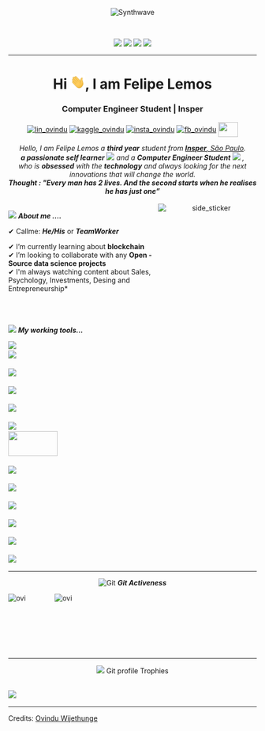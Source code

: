 <p align="center">
  <img src="https://thumbs.gfycat.com/GoodnaturedFondGaur-size_restricted.gif" alt="Synthwave" height="300" width="500">
</p>
<br>

<p align="left"> 
<!-- <img src="https://komarev.com/ghpvc/?username=felipebpl&color=brightgreen" alt="watching_count" /> -->
 </p>
 <p align="center">
<img src="https://img.shields.io/badge/Age-20-blue" />
  <img src="https://img.shields.io/badge/Focus-Learning%20Blockchain-brightgreen" />
  <img src="https://img.shields.io/badge/Lives-São%20Paulo-success" />
  <img src="https://img.shields.io/badge/Languages-English%20%26%20Portuguese-brightgreen" />
</p>
<hr>
<h1 align="center">Hi <img src="https://raw.githubusercontent.com/ABSphreak/ABSphreak/master/gifs/Hi.gif" width="30px">, I am Felipe Lemos </h1>
<h3 align="center">Computer Engineer Student | Insper </h3>
<p align="center">
<a href="https://www.linkedin.com/in/felipe-lemos-519326190/" target="blank"><img align="center" src="https://image.flaticon.com/icons/png/128/174/174857.png" alt="lin_ovindu" height="30" width="40" /></a>  
<a href="https://www.kaggle.com/felipelemos1" target="blank"><img align="center" src="https://www.vectorlogo.zone/logos/kaggle/kaggle-icon.svg" alt="kaggle_ovindu" height="30" width="40" /></a>
<a href="https://www.instagram.com/felipelemosx/" target="blank"><img align="center" src="https://image.flaticon.com/icons/png/128/174/174855.png" alt="insta_ovindu" height="30" width="40" /></a>
<a href="https://www.facebook.com/felipe.lemos1/" target="blank"><img align="center" src="https://www.svgrepo.com/show/299425/facebook.svg" alt="fb_ovindu" height="30" width="40" /></a>
 <a href = "mailto: felemos2002@gmail.com"><img align="center" src="https://seeklogo.com/images/G/gmail-new-2020-logo-32DBE11BB4-seeklogo.com.png" height="30" width="40" /></a>
</p>
</p>



<p align="center">
  <em>
    Hello, I am Felipe Lemos a <b>third year</b> student from <a href="https://www.insper.edu.br/"> <b>Insper</b>, São Paulo</a>. <br>
    <b>a passionate self learner</b> <img src="https://github.com/TheDudeThatCode/TheDudeThatCode/blob/master/Assets/Developer.gif" width="30px"> and a <b>Computer Engineer Student</b>&nbsp;<img src="https://github.com/TheDudeThatCode/TheDudeThatCode/blob/master/Assets/Designer.gif" width="36px">&nbsp,<br>who is <b>obsessed</b>
    with the <b>technology</b> and always looking for the next innovations that will change the world.
  </em> 
  <br>
  <b>
    <i align="center">Thought : "Every man has 2 lives. And the second starts when he realises he has just one”</i>
  </b> 
<br><br>
<img align="right" width=200px height=200px alt="side_sticker" src="https://media.giphy.com/media/TEnXkcsHrP4YedChhA/giphy.gif" />

<img src="https://media.giphy.com/media/iY8CRBdQXODJSCERIr/giphy.gif" width="30px">&nbsp;***About me ....***

✔ Callme: ***He/His*** or ***TeamWorker***  <br>
<!-- ✔ I’m currently Developing a ... <br> -->
✔ I’m currently learning about **blockchain**<br>
✔ I’m looking to collaborate with any **Open - Source data science projects**<br>
✔ I'm always watching content about Sales, Psychology, Investments, Desing and Entrepreneurship* <br><br><br><br>
 

<img src="https://media.giphy.com/media/iY8CRBdQXODJSCERIr/giphy.gif" width="30px">&nbsp;***My working tools...***
<p align="left">
  
  <code><img height="50" src="https://github.com/uannabi/-/blob/master/resource/git.svg"></code>
  <code> <img height="50" src="https://github.com/uannabi/-/blob/master/resource/python-icon.svg"> </code>
  <code> <img height="50" src="https://www.vectorlogo.zone/logos/jupyter/jupyter-ar21.svg"> </code>
  <code> <img height="50" src="https://upload.wikimedia.org/wikipedia/commons/9/9a/Visual_Studio_Code_1.35_icon.svg"> </code>
  <code> <img height="50" src="https://www.vectorlogo.zone/logos/java/java-ar21.svg"> </code>
  <code> <img height="50" src="https://upload.wikimedia.org/wikipedia/commons/d/d0/Eclipse-Luna-Logo.svg"></code>
  <code> <img height="50" src="https://matplotlib.org/2.2.5/_images/sphx_glr_logos2_001.png" width='100'> </code>
  <code> <img height="50" src="https://upload.wikimedia.org/wikipedia/commons/thumb/e/ed/Pandas_logo.svg/768px-Pandas_logo.svg.png"> </code>
  <code> <img height="50" src="https://www.vectorlogo.zone/logos/numpy/numpy-ar21.svg"> </code>
  <code> <img height="50" src="https://raw.githubusercontent.com/valohai/ml-logos/master/scipy.svg"> </code>
  <code> <img height="50" src="https://www.vectorlogo.zone/logos/javascript/javascript-ar21.svg"> </code>
  <code> <img height="50" src="https://www.vectorlogo.zone/logos/w3_html5/w3_html5-ar21.svg"> </code>
  <code> <img height="50" src="https://www.vectorlogo.zone/logos/netlifyapp_watercss/netlifyapp_watercss-ar21.svg"> </code>


  <hr>
  <p align="center">
 <img src="https://media.giphy.com/media/W5eoZHPpUx9sapR0eu/giphy.gif" width="30px" alt="Git"/>&nbsp;<i><b>Git Activeness</b></i></p>
 
<p><img align="left" src="https://github-readme-stats.vercel.app/api/top-langs?username=felipebpl&show_icons=true&locale=en&layout=compact&theme=chartreuse-dark" alt="ovi" /></p>
<p>&nbsp;<img align="right" src="https://github-readme-stats.vercel.app/api?username=felipebpl&show_icons=true&locale=en&theme=chartreuse-dark" alt="ovi" width="410" /></p>
<br><br><br><br><br>

<hr>


<p align="center"><img src="https://media.giphy.com/media/QaMcXSekUWx7aogAUr/giphy.gif" width="30" />&nbsp;Git profile Trophies</p><br>
<img src="https://github-profile-trophy.vercel.app/?username=felipebpl&theme=juicyfresh&no-bg=true" />


-----
Credits: [Ovindu Wijethunge](https://github.com/OvinduWijethunge)
